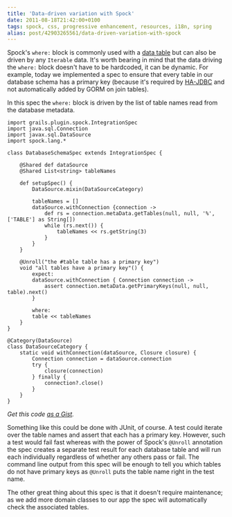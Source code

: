 ```yaml
---
title: 'Data-driven variation with Spock'
date: 2011-08-18T21:42:00+0100
tags: spock, css, progressive enhancement, resources, i18n, spring
alias: post/42903265561/data-driven-variation-with-spock
---
```


Spock's `where:` block is commonly used with a [data table][1] but can also be driven by any `Iterable` data. It's worth bearing in mind that the data driving the `where:` block doesn't have to be hardcoded, it can be dynamic. For example, today we implemented a spec to ensure that every table in our database schema has a primary key (because it's required by [HA-JDBC][2] and not automatically added by GORM on join tables).

<!-- more -->

In this spec the `where:` block is driven by the list of table names read from the database metadata.

    import grails.plugin.spock.IntegrationSpec
    import java.sql.Connection
    import javax.sql.DataSource
    import spock.lang.*

    class DatabaseSchemaSpec extends IntegrationSpec {

        @Shared def dataSource
        @Shared List<string> tableNames

        def setupSpec() {
            DataSource.mixin(DataSourceCategory)

            tableNames = []
            dataSource.withConnection {connection ->
                def rs = connection.metaData.getTables(null, null, '%', ['TABLE'] as String[])
                while (rs.next()) {
                    tableNames << rs.getString(3)
                }
            }
        }

        @Unroll("the #table table has a primary key")
        void "all tables have a primary key"() {
            expect:
            dataSource.withConnection { Connection connection ->
                assert connection.metaData.getPrimaryKeys(null, null, table).next()
            }

            where:
            table << tableNames
        }
    }

    @Category(DataSource)
    class DataSourceCategory {
        static void withConnection(dataSource, Closure closure) {
            Connection connection = dataSource.connection
            try {
                closure(connection)
            } finally {
                connection?.close()
            }
        }
    }

_Get this code [as a Gist](https://gist.github.com/1154459.js?file=DatabaseSchemaSpec.groovy)._

Something like this could be done with JUnit, of course. A test could iterate over the table names and assert that each has a primary key. However, such a test would fail fast whereas with the power of Spock's `@Unroll` annotation the spec creates a separate test result for each database table and will run each individually regardless of whether any others pass or fail. The command line output from this spec will be enough to tell you which tables do not have primary keys as `@Unroll` puts the table name right in the test name.

The other great thing about this spec is that it doesn't require maintenance; as we add more domain classes to our app the spec will automatically check the associated tables.

[1]: https://github.com/robfletcher/grails-enhanced-scaffolding/blob/master/test/projects/scaffolding-example/test/functional/scaffolding/InputTypesSpec.groovy#L18
[2]: http://ha-jdbc.sourceforge.net/

